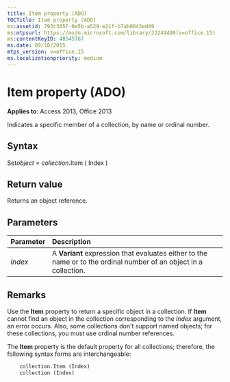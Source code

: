 ```yaml
---
title: Item property (ADO)
TOCTitle: Item property (ADO)
ms:assetid: 793c305f-0e5b-a529-e21f-b7ab0843ed49
ms:mtpsurl: https://msdn.microsoft.com/library/JJ249499(v=office.15)
ms:contentKeyID: 48545767
ms.date: 09/18/2015
mtps_version: v=office.15
ms.localizationpriority: medium
---
```


# Item property (ADO)

**Applies to**: Access 2013, Office 2013

Indicates a specific member of a collection, by name or ordinal number.

## Syntax

Set*object* = *collection*.Item ( Index )

## Return value

Returns an object reference.

## Parameters

|Parameter|Description|
|:--------|:----------|
|*Index* |A **Variant** expression that evaluates either to the name or to the ordinal number of an object in a collection.|

## Remarks

Use the **Item** property to return a specific object in a collection. If **Item** cannot find an object in the collection corresponding to the *Index* argument, an error occurs. Also, some collections don't support named objects; for these collections, you must use ordinal number references.

The **Item** property is the default property for all collections; therefore, the following syntax forms are interchangeable:

```vb
    collection.Item (Index)
    collection (Index)
```
